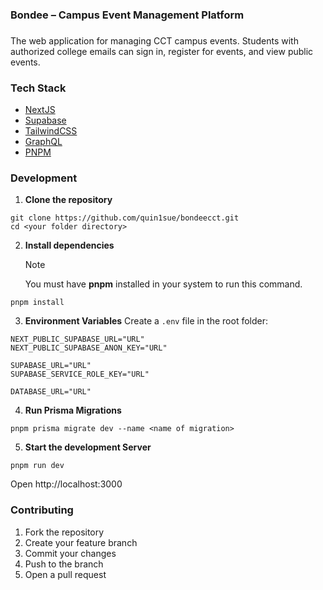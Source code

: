 ### Bondee – Campus Event Management Platform

###

<p align="left">The web application for managing CCT campus events. Students with authorized college emails can sign in, register for events, and view public events.</p>

### Tech Stack

- [NextJS](https://nextjs.org/)
- [Supabase](https://supabase.com/)
- [TailwindCSS](https://tailwindcss.com/)
- [GraphQL](https://graphql.org/)
- [PNPM](https://pnpm.io/)

###

### Development

1. **Clone the repository**

```
git clone https://github.com/quin1sue/bondeecct.git
cd <your folder directory>
```

2. **Install dependencies**
   > [!NOTE]
   > You must have **pnpm** installed in your system to run this command.

```
pnpm install
```

3. **Environment Variables**
   Create a `.env` file in the root folder:

```
NEXT_PUBLIC_SUPABASE_URL="URL"
NEXT_PUBLIC_SUPABASE_ANON_KEY="URL"

SUPABASE_URL="URL"
SUPABASE_SERVICE_ROLE_KEY="URL"

DATABASE_URL="URL"

```

4. **Run Prisma Migrations**

```
pnpm prisma migrate dev --name <name of migration>
```

5. **Start the development Server**

```
pnpm run dev
```

Open http://localhost:3000

### Contributing

1. Fork the repository
2. Create your feature branch
3. Commit your changes
4. Push to the branch
5. Open a pull request
